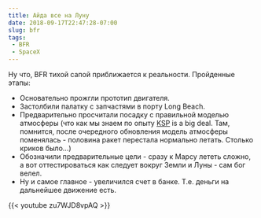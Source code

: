 ```yaml
---
title: Айда все на Луну
date: 2018-09-17T22:47:28-07:00
slug: bfr
tags:
 - BFR
 - SpaceX
---
```


Ну что, BFR тихой сапой приближается к реальности. Пройденные этапы:

* Основательно прожгли прототип двигателя.
* Застолбили палатку с запчастями в порту Long Beach.
* Предварительно просчитали посадку с правильной моделью атмосферы (что как мы
  знаем по опыту [KSP][1] is a big deal. Там, помнится, после очередного
  обновления модель атмосферы поменялась - половина ракет перестала нормально
  летать. Столько криков было...)
* Обозначили предварительные цели - сразу к Марсу лететь сложно, а вот
  оттестироваться как следует вокруг Земли и Луны - сам бог велел.
* Ну и самое главное - увеличился счет в банке. Т.е. деньги на дальнейшее
  движение есть.

{{< youtube zu7WJD8vpAQ >}}

<!--more-->

[1]: https://www.kerbalspaceprogram.com/en/
